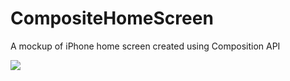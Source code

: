 # CompositeHomeScreen
A mockup of iPhone home screen created using Composition API

<img src="https://cloud.githubusercontent.com/assets/7021835/14693816/4fc02948-0717-11e6-822d-c5fd3f11a186.png" />
